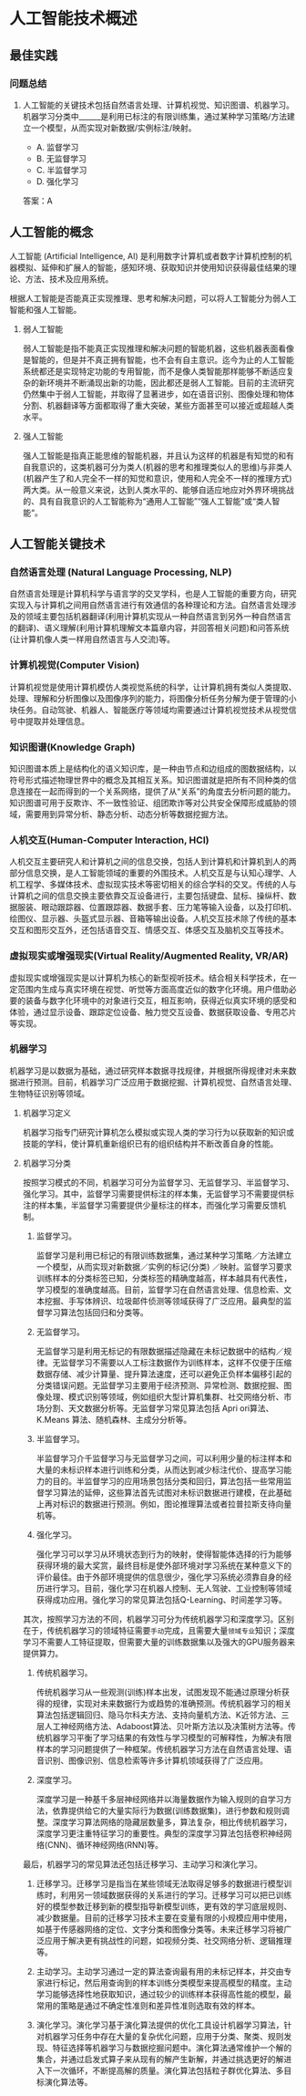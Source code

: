 # 人工智能技术概述


## 最佳实践


### 问题总结

1. 人工智能的关键技术包括自然语言处理、计算机视觉、知识图谱、机器学习。机器学习分类中______是利用已标注的有限训练集，通过某种学习策略/方法建立一个模型，从而实现对新数据/实例标注/映射。

    - A. 监督学习
    - B. 无监督学习
    - C. 半监督学习
    - D. 强化学习

    答案：A


## 人工智能的概念

人工智能 (Artificial Intelligence, AI) 是利用数字计算机或者数字计算机控制的机器模拟、延伸和扩展人的智能，感知环境、获取知识并使用知识获得最佳结果的理论、方法、技术及应用系统。

根据人工智能是否能真正实现推理、思考和解决问题，可以将人工智能分为弱人工智能和强人工智能。

1. 弱人工智能

    弱人工智能是指不能真正实现推理和解决问题的智能机器，这些机器表面看像是智能的，但是并不真正拥有智能，也不会有自主意识。迄今为止的人工智能系统都还是实现特定功能的专用智能，而不是像人类智能那样能够不断适应复杂的新环境并不断涌现出新的功能，因此都还是弱人工智能。目前的主流研究仍然集中于弱人工智能，并取得了显著进步，如在语音识别、图像处理和物体分割、机器翻译等方面都取得了重大突破，某些方面甚至可以接近或超越人类水平。

2. 强人工智能

    强人工智能是指真正能思维的智能机器，并且认为这样的机器是有知觉的和有自我意识的，这类机器可分为类人(机器的思考和推理类似人的思维)与非类人(机器产生了和人完全不一样的知觉和意识，使用和人完全不一样的推理方式)两大类。从一般意义来说，达到人类水平的、能够自适应地应对外界环境挑战的、具有自我意识的人工智能称为“通用人工智能”“强人工智能”或“类人智能“。

## 人工智能关键技术

### 自然语言处理 (Natural Language Processing, NLP)

自然语言处理是计算机科学与语言学的交叉学科，也是人工智能的重要方向，研究实现入与计算机之间用自然语言进行有效通信的各种理论和方法。自然语言处理涉及的领域主要包括机器翻译(利用计算机实现从一种自然语言到另外一种自然语言的翻译)、语义理解(利用计算机理解文本篇章内容，并回答相关问题)和问答系统(让计算机像人类一样用自然语言与人交流)等。

### 计算机视觉(Computer Vision)

计算机视觉是使用计算机模仿人类视觉系统的科学，让计算机拥有类似人类提取、处理、理解和分析图像以及图像序列的能力，将图像分析任务分解为便于管理的小块任务。自动驾驶、机器人、智能医疗等领域均需要通过计算机视觉技术从视觉信号中提取并处理信息。

### 知识图谱(Knowledge Graph)

知识图谱本质上是结构化的语义知识库，是一种由节点和边组成的图数据结构，以符号形式描述物理世界中的概念及其相互关系。知识图谱就是把所有不同种类的信息连接在一起而得到的一个关系网络，提供了从“关系”的角度去分析问题的能力。知识图谱可用于反欺诈、不一致性验证、组团欺诈等对公共安全保障形成威胁的领域，需要用到异常分析、静态分析、动态分析等数据挖掘方法。

### 人机交互(Human-Computer Interaction, HCI) 

人机交互主要研究人和计算机之间的信息交换，包括人到计算机和计算机到人的两部分信息交换，是人工智能领域的重要的外围技术。人机交互是与认知心理学、人机工程学、多媒体技术、虚拟现实技术等密切相关的综合学科的交叉。传统的人与计算机之间的信息交换主要依靠交互设备进行，主要包括键盘、鼠标、操纵杆、数据服装、眼动跟踪器、位置跟踪器、数据手套、压力笔等输入设备，以及打印机、绘图仪、显示器、头盔式显示器、音箱等输出设备。人机交互技术除了传统的基本交互和图形交互外，还包括语音交互、情感交互、体感交互及脑机交互等技术。

### 虚拟现实或增强现实(Virtual Reality/Augmented Reality, VR/AR) 

虚拟现实或增强现实是以计算机为核心的新型视听技术。结合相关科学技术，在一定范围内生成与真实环境在视觉、听觉等方面高度近似的数字化环境。用户借助必要的装备与数字化环境中的对象进行交互，相互影响，获得近似真实环境的感受和体验，通过显示设备、跟踪定位设备、触力觉交互设备、数据获取设备、专用芯片等实现。

### 机器学习

机器学习是以数据为基础，通过研究样本数据寻找规律，并根据所得规律对未来数据进行预测。目前，机器学习广泛应用于数据挖掘、计算机视觉、自然语言处理、生物特征识别等领域。


1. 机器学习定义

    机器学习指专门研究计算机怎么模拟或实现人类的学习行为以获取新的知识或技能的学科，使计算机重新组织已有的组织结构并不断改善自身的性能。

2. 机器学习分类

    按照学习模式的不同，机器学习可分为监督学习、无监督学习、半监督学习、强化学习。其中，监督学习需要提供标注的样本集，无监督学习不需要提供标注的样本集，半监督学习需要提供少量标注的样本，而强化学习需要反馈机制。

    1. 监督学习。

        监督学习是利用已标记的有限训练数据集，通过某种学习策略／方法建立一个模型，从而实现对新数据／实例的标记(分类) ／映射。监督学习要求训练样本的分类标签已知，分类标签的精确度越高，样本越具有代表性，学习模型的准确度越高。目前，监督学习在自然语言处理、信息检索、文本挖掘、手写体辨识、垃圾邮件侦测等领域获得了广泛应用。最典型的监督学习算法包括回归和分类等。

    2. 无监督学习。

        无监督学习是利用无标记的有限数据描述隐藏在未标记数据中的结构／规律。无监督学习不需要以人工标注数据作为训练样本，这样不仅便于压缩数据存储、减少计算量、提升算法速度，还可以避免正负样本偏移引起的分类错误问题。无监督学习主要用于经济预测、异常检测、数据挖掘、图像处理、模式识别等领域，例如组织大型计算机集群、社交网络分析、市场分割、天文数据分析等。无监督学习常见算法包括 Apri ori算法、K.Means 算法、随机森林、主成分分析等。

    3. 半监督学习。

        半监督学习介千监督学习与无监督学习之间，可以利用少量的标注样本和大量的未标识样本进行训练和分类，从而达到减少标注代价、提高学习能力的目的。半监督学习的应用场景包括分类和回归，算法包括一些常用监督学习算法的延伸，这些算法首先试图对未标识数据进行建模，在此基础上再对标识的数据进行预测。例如，图论推理算法或者拉普拉斯支待向量机等。

    4. 强化学习。

        强化学习可以学习从环境状态到行为的映射，使得智能体选择的行为能够获得环境的最大奖赏，最终目标是使外部环境对学习系统在某种意义下的评价最佳。由于外部环境提供的信息很少，强化学习系统必须靠自身的经历进行学习。目前，强化学习在机器人控制、无人驾驶、工业控制等领域获得成功应用。强化学习的常见算法包括Q-Learning、时间差学习等。

    其次，按照学习方法的不同，机器学习可分为传统机器学习和深度学习。区别在于，传统机器学习的领域特征需要`手动`完成，且需要大量`领域专业`知识；深度学习不需要人工特征提取，但需要大量的训练数据集以及强大的GPU服务器来提供算力。

    1. 传统机器学习。

        传统机器学习从一些观测(训练)样本出发，试图发现不能通过原理分析获得的规律，实现对未来数据行为或趋势的准确预测。传统机器学习的相关算法包括逻辑回归、隐马尔科夫方法、支持向量机方法、K近邻方法、三层人工神经网络方法、Adaboost算法、贝叶斯方法以及决策树方法等。传统机器学习平衡了学习结果的有效性与学习模型的可解释性，为解决有限样本的学习问题提供了一种框架。传统机器学习方法在自然语言处理、语音识别、图像识别、信息检索等许多计算机领域获得了广泛应用。

    2. 深度学习。

        深度学习是一种基千多层神经网络并以海量数据作为输入规则的自学习方法，依靠提供给它的大量实际行为数据(训练数据集)，进行参数和规则调整。深度学习算法网络的隐藏层数量多，算法复杂，相比传统机器学习，深度学习更注重特征学习的重要性。典型的深度学习算法包括卷积神经网络(CNN)、循环神经网络(RNN)等。

    最后，机器学习的常见算法还包括迁移学习、主动学习和演化学习。


    1. 迁移学习。迁移学习是指当在某些领域无法取得足够多的数据进行模型训练时，利用另一领域数据获得的关系进行的学习。迁移学习可以把已训练好的模型参数迁移到新的模型指导新模型训练，更有效的学习底层规则、减少数据量。目前的迁移学习技术主要在变量有限的小规模应用中使用，如基于传感器网络的定位、文字分类和图像分类等。未来迁移学习将被广泛应用于解决更有挑战性的问题，如视频分类、社交网络分析、逻辑推理等。

    1. 主动学习。主动学习通过一定的算法查询最有用的未标记样本，并交由专家进行标记，然后用查询到的样本训练分类模型来提高模型的精度。主动学习能够选择性地获取知识，通过较少的训练样本获得高性能的模型，最常用的策略是通过不确定性准则和差异性准则选取有效的样本。

    1. 演化学习。演化学习基于演化算法提供的优化工具设计机器学习算法，针对机器学习任务中存在大量的复杂优化问题，应用于分类、聚类、规则发现、特征选择等机器学习与数据挖掘问题中。演化算法通常维护一个解的集合，并通过启发式算子来从现有的解产生新解，并通过挑选更好的解进入下一次循环，不断提高解的质量。演化算法包括粒子群优化算法、多目标演化算法等。
















